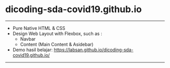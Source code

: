 # dicoding-sda-covid19.github.io
---
 - Pure Native HTML & CSS
 - Design Web Layout with Flexbox, such as :
    - Navbar
    - Content (Main Content & Asidebar)
 - Demo hasil belajar: https://labsan.github.io/dicoding-sda-covid19.github.io/
---
    
